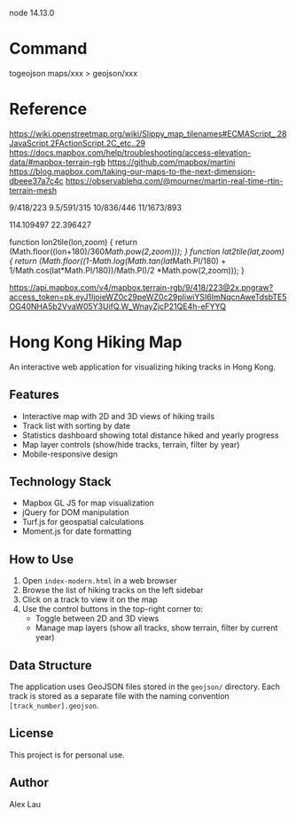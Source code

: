 node 14.13.0

# Command
togeojson maps/xxx > geojson/xxx

# Reference
https://wiki.openstreetmap.org/wiki/Slippy_map_tilenames#ECMAScript_.28JavaScript.2FActionScript.2C_etc..29
https://docs.mapbox.com/help/troubleshooting/access-elevation-data/#mapbox-terrain-rgb
https://github.com/mapbox/martini
https://blog.mapbox.com/taking-our-maps-to-the-next-dimension-dbeee37a7c4c
https://observablehq.com/@mourner/martin-real-time-rtin-terrain-mesh

9/418/223
9.5/591/315
10/836/446
11/1673/893

114.109497
22.396427

function lon2tile(lon,zoom) { return (Math.floor((lon+180)/360*Math.pow(2,zoom))); }
function lat2tile(lat,zoom)  { return (Math.floor((1-Math.log(Math.tan(lat*Math.PI/180) + 1/Math.cos(lat*Math.PI/180))/Math.PI)/2 *Math.pow(2,zoom))); }


https://api.mapbox.com/v4/mapbox.terrain-rgb/9/418/223@2x.pngraw?access_token=pk.eyJ1IjoieWZ0c29peWZ0c29pIiwiYSI6ImNqcnAweTdsbTE5OG40NHA5b2VvaW05Y3UifQ.W_WnayZjcP21QE4h-eFYYQ

# Hong Kong Hiking Map

An interactive web application for visualizing hiking tracks in Hong Kong.

## Features

- Interactive map with 2D and 3D views of hiking trails
- Track list with sorting by date
- Statistics dashboard showing total distance hiked and yearly progress
- Map layer controls (show/hide tracks, terrain, filter by year)
- Mobile-responsive design

## Technology Stack

- Mapbox GL JS for map visualization
- jQuery for DOM manipulation
- Turf.js for geospatial calculations
- Moment.js for date formatting

## How to Use

1. Open `index-modern.html` in a web browser
2. Browse the list of hiking tracks on the left sidebar
3. Click on a track to view it on the map
4. Use the control buttons in the top-right corner to:
   - Toggle between 2D and 3D views
   - Manage map layers (show all tracks, show terrain, filter by current year)

## Data Structure

The application uses GeoJSON files stored in the `geojson/` directory. Each track is stored as a separate file with the naming convention `[track_number].geojson`.

## License

This project is for personal use.

## Author

Alex Lau